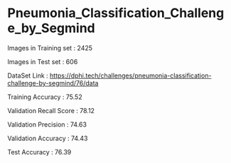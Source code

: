 # Pneumonia_Classification_Challenge_by_Segmind
Images in Training set : 2425

Images in Test set : 606

DataSet Link : https://dphi.tech/challenges/pneumonia-classification-challenge-by-segmind/76/data

Training Accuracy : 75.52

Validation Recall Score : 78.12

Validation Precision : 74.63

Validation Accuracy : 74.43

Test Accuracy : 76.39
